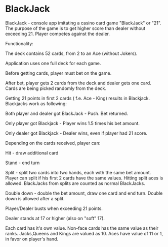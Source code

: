 # BlackJack
BlackJack - console app imitating a casino card game "BlackJack" or "21". 
The purpose of the game is to get higher score than dealer without exceeding 21. Player competes against the dealer.

Functionality:

The deck contains 52 cards, from 2 to an Ace (without Jokers).

Application uses one full deck for each game. 

Before getting cards, player must bet on the game.

After bet, player gets 2 cards from the deck and dealer gets one card. Cards are being picked randomly from the deck.

Getting 21 points in first 2 cards ( f.e. Ace - King) results in Blackjack. Blackjacks work as following:

Both player and dealer got BlackJack - Push. Bet returned.

Only player got Blackjack - Player wins 1.5 times his bet amount.

Only dealer got Blackjack - Dealer wins, even if player had 21 score.



Depending on the cards received, player can:

Hit - draw additional card

Stand - end turn

Split - split two cards into two hands, each with the same bet amount. Player can split if his first 2 cards have the same values.
Hitting split aces is allowed. BlackJacks from splits are counted as normal BlackJacks.

Double down - double the bet amount, draw one card and end turn.
Double down is allowed after a split.

Player/Dealer busts when exceeding 21 points.

Dealer stands at 17 or higher (also on "soft" 17).


Each card has it's own value. Non-face cards has the same value as their ranks. Jacks,Queens and Kings are valued as 10. Aces have value of 11 or 1, in favor on player's hand.





